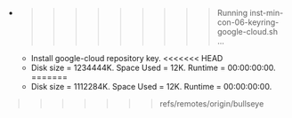 * >>>>>>>>> Running inst-min-con-06-keyring-google-cloud.sh ...
  * Install google-cloud repository key.
<<<<<<< HEAD
  * Disk size = 1234444K. Space Used = 12K. Runtime = 00:00:00:00.
=======
  * Disk size = 1112284K. Space Used = 12K. Runtime = 00:00:00:00.
>>>>>>> refs/remotes/origin/bullseye
